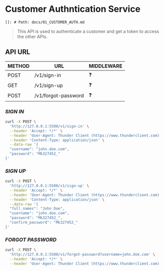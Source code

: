 # Customer Authntication Service

    []: # Path: docs/01_CUSTOMER_AUTH.md

> This API is used to authenticate a customer and get a token to access the other APIs.

## API URL

| METHOD | URL                 | MIDDLEWARE |
| ------ | ------------------- | ---------- |
| POST   | /v1/sign-in         | :question: |
| GET    | /v1/sign-up         | :question: |
| POST   | /v1/forgot-password | :question: |

### _SIGN IN_

```sh
curl -X POST \
  'http://127.0.0.1:5500/v1/sign-in' \
  --header 'Accept: */*' \
  --header 'User-Agent: Thunder Client (https://www.thunderclient.com)' \
  --header 'Content-Type: application/json' \
  --data-raw '{
  "username": "john.doe.com",
  "password": "Mk327452_"
}'
```

### _SIGN UP_

```sh
curl -X POST \
  'http://127.0.0.1:5500/v1/sign-up' \
  --header 'Accept: */*' \
  --header 'User-Agent: Thunder Client (https://www.thunderclient.com)' \
  --header 'Content-Type: application/json' \
  --data-raw '{
  "full_names": "John Doe",
  "username": "john.doe.com",
  "password": "Mk327452_",
  "confirm_password": "Mk327452_"
}'
```

### _FORGOT PASSWORD_

```sh
curl -X POST \
  'http://127.0.0.1:5500/v1/forgot-password?username=john.doe.com' \
  --header 'Accept: */*' \
  --header 'User-Agent: Thunder Client (https://www.thunderclient.com)'
```

